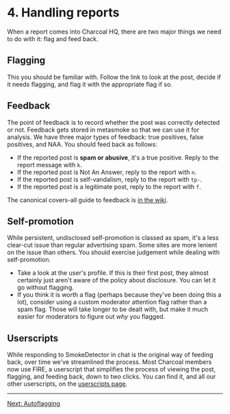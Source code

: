 ---
---

# 4. Handling reports
When a report comes into Charcoal HQ, there are two major things we need to do with it: flag
and feed back.

## Flagging
This you should be familiar with. Follow the link to look at the post, decide if it needs
flagging, and flag it with the appropriate flag if so.

## Feedback
The point of feedback is to record whether the post was correctly detected or not. Feedback
gets stored in metasmoke so that we can use it for analysis. We have three major types of
feedback: true positives, false positives, and NAA. You should feed back as follows:

 - If the reported post is **spam or abusive**, it's a true positive. Reply to the report
   message with `k`.
 - If the reported post is Not An Answer, reply to the report with `n`.
 - If the reported post is self-vandalism, reply to the report with `tp-`.
 - If the reported post is a legitimate post, reply to the report with `f`.

The canonical covers-all guide to feedback is [in the wiki][wiki].

## Self-promotion
While persistent, undisclosed self-promotion is classed as spam, it's a less clear-cut issue
than regular advertising spam. Some sites are more lenient on the issue than others. You
should exercise judgement while dealing with self-promotion.

 - Take a look at the user's profile. If this is their first post, they almost certainly
   just aren't aware of the policy about disclosure. You can let it go without flagging.
 - If you think it is worth a flag (perhaps because they've been doing this a lot),
   consider using a custom moderator attention flag rather than a spam flag. Those will
   take longer to be dealt with, but make it much easier for moderators to figure out _why_
   you flagged.

## Userscripts
While responding to SmokeDetector in chat is the original way of feeding back, over time
we've streamlined the process. Most Charcoal members now use FIRE, a userscript that
simplifies the process of viewing the post, flagging, and feeding back, down to two clicks.
You can find it, and all our other userscripts, on the [userscripts page][us].

-----

[Next: Autoflagging][5]


[wiki]: https://charcoal-se.org/smokey/Feedback-Guidance
[us]: /scripts
[5]: /training/autoflagging
